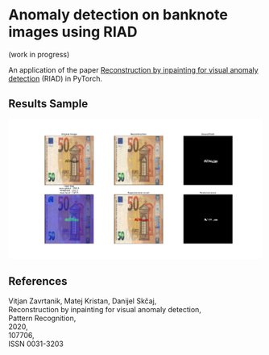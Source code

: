 # Anomaly detection on banknote images using RIAD

(work in progress)

An application of the paper [Reconstruction by inpainting for visual anomaly detection](http://www.sciencedirect.com/science/article/pii/S0031320320305094) (RIAD) in PyTorch.

## Results Sample
![avatar](00020.png) 

## References
Vitjan Zavrtanik, Matej Kristan, Danijel Skčaj,<br>
Reconstruction by inpainting for visual anomaly detection,<br>
Pattern Recognition,<br>
2020,<br>
107706,<br>
ISSN 0031-3203<br>
